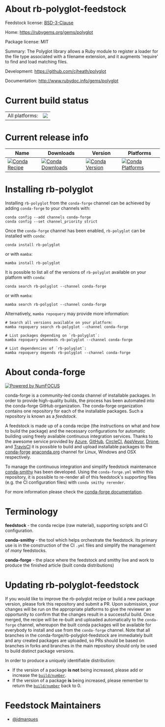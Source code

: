 About rb-polyglot-feedstock
===========================

Feedstock license: [BSD-3-Clause](https://github.com/conda-forge/rb-polyglot-feedstock/blob/main/LICENSE.txt)

Home: https://rubygems.org/gems/polyglot

Package license: MIT

Summary: The Polyglot library allows a Ruby module to register a loader for the file type associated with a filename extension, and it augments 'require' to find and load matching files.

Development: https://github.com/cjheath/polyglot

Documentation: http://www.rubydoc.info/gems/polyglot

Current build status
====================


<table><tr><td>All platforms:</td>
    <td>
      <a href="https://dev.azure.com/conda-forge/feedstock-builds/_build/latest?definitionId=24851&branchName=main">
        <img src="https://dev.azure.com/conda-forge/feedstock-builds/_apis/build/status/rb-polyglot-feedstock?branchName=main">
      </a>
    </td>
  </tr>
</table>

Current release info
====================

| Name | Downloads | Version | Platforms |
| --- | --- | --- | --- |
| [![Conda Recipe](https://img.shields.io/badge/recipe-rb--polyglot-green.svg)](https://anaconda.org/conda-forge/rb-polyglot) | [![Conda Downloads](https://img.shields.io/conda/dn/conda-forge/rb-polyglot.svg)](https://anaconda.org/conda-forge/rb-polyglot) | [![Conda Version](https://img.shields.io/conda/vn/conda-forge/rb-polyglot.svg)](https://anaconda.org/conda-forge/rb-polyglot) | [![Conda Platforms](https://img.shields.io/conda/pn/conda-forge/rb-polyglot.svg)](https://anaconda.org/conda-forge/rb-polyglot) |

Installing rb-polyglot
======================

Installing `rb-polyglot` from the `conda-forge` channel can be achieved by adding `conda-forge` to your channels with:

```
conda config --add channels conda-forge
conda config --set channel_priority strict
```

Once the `conda-forge` channel has been enabled, `rb-polyglot` can be installed with `conda`:

```
conda install rb-polyglot
```

or with `mamba`:

```
mamba install rb-polyglot
```

It is possible to list all of the versions of `rb-polyglot` available on your platform with `conda`:

```
conda search rb-polyglot --channel conda-forge
```

or with `mamba`:

```
mamba search rb-polyglot --channel conda-forge
```

Alternatively, `mamba repoquery` may provide more information:

```
# Search all versions available on your platform:
mamba repoquery search rb-polyglot --channel conda-forge

# List packages depending on `rb-polyglot`:
mamba repoquery whoneeds rb-polyglot --channel conda-forge

# List dependencies of `rb-polyglot`:
mamba repoquery depends rb-polyglot --channel conda-forge
```


About conda-forge
=================

[![Powered by
NumFOCUS](https://img.shields.io/badge/powered%20by-NumFOCUS-orange.svg?style=flat&colorA=E1523D&colorB=007D8A)](https://numfocus.org)

conda-forge is a community-led conda channel of installable packages.
In order to provide high-quality builds, the process has been automated into the
conda-forge GitHub organization. The conda-forge organization contains one repository
for each of the installable packages. Such a repository is known as a *feedstock*.

A feedstock is made up of a conda recipe (the instructions on what and how to build
the package) and the necessary configurations for automatic building using freely
available continuous integration services. Thanks to the awesome service provided by
[Azure](https://azure.microsoft.com/en-us/services/devops/), [GitHub](https://github.com/),
[CircleCI](https://circleci.com/), [AppVeyor](https://www.appveyor.com/),
[Drone](https://cloud.drone.io/welcome), and [TravisCI](https://travis-ci.com/)
it is possible to build and upload installable packages to the
[conda-forge](https://anaconda.org/conda-forge) [anaconda.org](https://anaconda.org/)
channel for Linux, Windows and OSX respectively.

To manage the continuous integration and simplify feedstock maintenance
[conda-smithy](https://github.com/conda-forge/conda-smithy) has been developed.
Using the ``conda-forge.yml`` within this repository, it is possible to re-render all of
this feedstock's supporting files (e.g. the CI configuration files) with ``conda smithy rerender``.

For more information please check the [conda-forge documentation](https://conda-forge.org/docs/).

Terminology
===========

**feedstock** - the conda recipe (raw material), supporting scripts and CI configuration.

**conda-smithy** - the tool which helps orchestrate the feedstock.
                   Its primary use is in the construction of the CI ``.yml`` files
                   and simplify the management of *many* feedstocks.

**conda-forge** - the place where the feedstock and smithy live and work to
                  produce the finished article (built conda distributions)


Updating rb-polyglot-feedstock
==============================

If you would like to improve the rb-polyglot recipe or build a new
package version, please fork this repository and submit a PR. Upon submission,
your changes will be run on the appropriate platforms to give the reviewer an
opportunity to confirm that the changes result in a successful build. Once
merged, the recipe will be re-built and uploaded automatically to the
`conda-forge` channel, whereupon the built conda packages will be available for
everybody to install and use from the `conda-forge` channel.
Note that all branches in the conda-forge/rb-polyglot-feedstock are
immediately built and any created packages are uploaded, so PRs should be based
on branches in forks and branches in the main repository should only be used to
build distinct package versions.

In order to produce a uniquely identifiable distribution:
 * If the version of a package **is not** being increased, please add or increase
   the [``build/number``](https://docs.conda.io/projects/conda-build/en/latest/resources/define-metadata.html#build-number-and-string).
 * If the version of a package **is** being increased, please remember to return
   the [``build/number``](https://docs.conda.io/projects/conda-build/en/latest/resources/define-metadata.html#build-number-and-string)
   back to 0.

Feedstock Maintainers
=====================

* [@jdmarques](https://github.com/jdmarques/)

